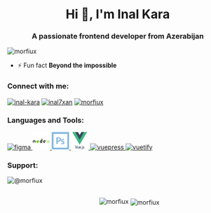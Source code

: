 <h1 align="center">Hi 👋, I'm Inal Kara</h1>
<h3 align="center">A passionate frontend developer from Azerabijan</h3>

<p align="left"> <img src="https://komarev.com/ghpvc/?username=morfiux&label=Profile%20views&color=0e75b6&style=flat" alt="morfiux" /> </p>

- ⚡ Fun fact **Beyond the impossible**

<h3 align="left">Connect with me:</h3>
<p align="left">
<a href="https://linkedin.com/in/inal-kara" target="blank"><img align="center" src="https://raw.githubusercontent.com/rahuldkjain/github-profile-readme-generator/master/src/images/icons/Social/linked-in-alt.svg" alt="inal-kara" height="30" width="40" /></a>
<a href="https://instagram.com/inal7xan" target="blank"><img align="center" src="https://raw.githubusercontent.com/rahuldkjain/github-profile-readme-generator/master/src/images/icons/Social/instagram.svg" alt="inal7xan" height="30" width="40" /></a>
<a href="https://medium.com/morfiux" target="blank"><img align="center" src="https://raw.githubusercontent.com/rahuldkjain/github-profile-readme-generator/master/src/images/icons/Social/medium.svg" alt="morfiux" height="30" width="40" /></a>
</p>

<h3 align="left">Languages and Tools:</h3>
<p align="left"> <a href="https://www.figma.com/" target="_blank" rel="noreferrer"> <img src="https://www.vectorlogo.zone/logos/figma/figma-icon.svg" alt="figma" width="40" height="40"/> </a> <a href="https://nodejs.org" target="_blank" rel="noreferrer"> <img src="https://raw.githubusercontent.com/devicons/devicon/master/icons/nodejs/nodejs-original-wordmark.svg" alt="nodejs" width="40" height="40"/> </a> <a href="https://www.photoshop.com/en" target="_blank" rel="noreferrer"> <img src="https://raw.githubusercontent.com/devicons/devicon/master/icons/photoshop/photoshop-line.svg" alt="photoshop" width="40" height="40"/> </a> <a href="https://vuejs.org/" target="_blank" rel="noreferrer"> <img src="https://raw.githubusercontent.com/devicons/devicon/master/icons/vuejs/vuejs-original-wordmark.svg" alt="vuejs" width="40" height="40"/> </a> <a href="https://vuepress.vuejs.org/" target="_blank" rel="noreferrer"> <img src="https://raw.githubusercontent.com/AliasIO/wappalyzer/master/src/drivers/webextension/images/icons/VuePress.svg" alt="vuepress" width="40" height="40"/> </a> <a href="https://vuetifyjs.com/en/" target="_blank" rel="noreferrer"> <img src="https://bestofjs.org/logos/vuetify.svg" alt="vuetify" width="40" height="40"/> </a> </p>

<h3 align="left">Support:</h3>
<p><a href="https://www.buymeacoffee.com/@morfiux"> <img align="left" src="https://cdn.buymeacoffee.com/buttons/v2/default-yellow.png" height="50" width="210" alt="@morfiux" /></a></p><br><br>

<p><img align="left" src="https://github-readme-stats.vercel.app/api/top-langs?username=morfiux&show_icons=true&locale=en&layout=compact" alt="morfiux" /></p>

<p>&nbsp;<img align="center" src="https://github-readme-stats.vercel.app/api?username=morfiux&show_icons=true&locale=en" alt="morfiux" /></p>
